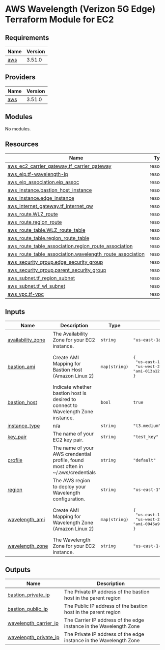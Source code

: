 # AWS Wavelength (Verizon 5G Edge) Terraform Module for EC2

<!-- BEGIN_TF_DOCS -->
## Requirements

| Name | Version |
|------|---------|
| <a name="requirement_aws"></a> [aws](#requirement\_aws) | 3.51.0 |

## Providers

| Name | Version |
|------|---------|
| <a name="provider_aws"></a> [aws](#provider\_aws) | 3.51.0 |

## Modules

No modules.

## Resources

| Name | Type |
|------|------|
| [aws_ec2_carrier_gateway.tf_carrier_gateway](https://registry.terraform.io/providers/hashicorp/aws/3.51.0/docs/resources/ec2_carrier_gateway) | resource |
| [aws_eip.tf-wavelength-ip](https://registry.terraform.io/providers/hashicorp/aws/3.51.0/docs/resources/eip) | resource |
| [aws_eip_association.eip_assoc](https://registry.terraform.io/providers/hashicorp/aws/3.51.0/docs/resources/eip_association) | resource |
| [aws_instance.bastion_host_instance](https://registry.terraform.io/providers/hashicorp/aws/3.51.0/docs/resources/instance) | resource |
| [aws_instance.edge_instance](https://registry.terraform.io/providers/hashicorp/aws/3.51.0/docs/resources/instance) | resource |
| [aws_internet_gateway.tf_internet_gw](https://registry.terraform.io/providers/hashicorp/aws/3.51.0/docs/resources/internet_gateway) | resource |
| [aws_route.WLZ_route](https://registry.terraform.io/providers/hashicorp/aws/3.51.0/docs/resources/route) | resource |
| [aws_route.region_route](https://registry.terraform.io/providers/hashicorp/aws/3.51.0/docs/resources/route) | resource |
| [aws_route_table.WLZ_route_table](https://registry.terraform.io/providers/hashicorp/aws/3.51.0/docs/resources/route_table) | resource |
| [aws_route_table.region_route_table](https://registry.terraform.io/providers/hashicorp/aws/3.51.0/docs/resources/route_table) | resource |
| [aws_route_table_association.region_route_association](https://registry.terraform.io/providers/hashicorp/aws/3.51.0/docs/resources/route_table_association) | resource |
| [aws_route_table_association.wavelength_route_association](https://registry.terraform.io/providers/hashicorp/aws/3.51.0/docs/resources/route_table_association) | resource |
| [aws_security_group.edge_security_group](https://registry.terraform.io/providers/hashicorp/aws/3.51.0/docs/resources/security_group) | resource |
| [aws_security_group.parent_security_group](https://registry.terraform.io/providers/hashicorp/aws/3.51.0/docs/resources/security_group) | resource |
| [aws_subnet.tf_region_subnet](https://registry.terraform.io/providers/hashicorp/aws/3.51.0/docs/resources/subnet) | resource |
| [aws_subnet.tf_wl_subnet](https://registry.terraform.io/providers/hashicorp/aws/3.51.0/docs/resources/subnet) | resource |
| [aws_vpc.tf-vpc](https://registry.terraform.io/providers/hashicorp/aws/3.51.0/docs/resources/vpc) | resource |

## Inputs

| Name | Description | Type | Default | Required |
|------|-------------|------|---------|:--------:|
| <a name="input_availability_zone"></a> [availability\_zone](#input\_availability\_zone) | The Availability Zone for your EC2 instance. | `string` | `"us-east-1a"` | no |
| <a name="input_bastion_ami"></a> [bastion\_ami](#input\_bastion\_ami) | Create AMI Mapping for Bastion Host (Amazon Linux 2) | `map(string)` | <pre>{<br>  "us-east-1": "ami-02e136e904f3da870",<br>  "us-west-2": "ami-013a129d325529d4d"<br>}</pre> | no |
| <a name="input_bastion_host"></a> [bastion\_host](#input\_bastion\_host) | Indicate whether bastion host is desired to connect to Wavelength Zone instance. | `bool` | `true` | no |
| <a name="input_instance_type"></a> [instance\_type](#input\_instance\_type) | n/a | `string` | `"t3.medium"` | no |
| <a name="input_key_pair"></a> [key\_pair](#input\_key\_pair) | The name of your EC2 key pair. | `string` | `"test_key"` | no |
| <a name="input_profile"></a> [profile](#input\_profile) | The name of your AWS crendential profile, found most often in ~/.aws/credentials | `string` | `"default"` | no |
| <a name="input_region"></a> [region](#input\_region) | The AWS region to deploy your Wavelength configuration. | `string` | `"us-east-1"` | no |
| <a name="input_wavelength_ami"></a> [wavelength\_ami](#input\_wavelength\_ami) | Create AMI Mapping for Wavelength Zone (Amazon Linux 2) | `map(string)` | <pre>{<br>  "us-east-1": "ami-0fc7dad598dd37e11",<br>  "us-west-2": "ami-0045a9e5f2af86401"<br>}</pre> | no |
| <a name="input_wavelength_zone"></a> [wavelength\_zone](#input\_wavelength\_zone) | The Wavelength Zone for your EC2 instance. | `string` | `"us-east-1-wl1-bos-wlz-1"` | no |

## Outputs

| Name | Description |
|------|-------------|
| <a name="output_bastion_private_ip"></a> [bastion\_private\_ip](#output\_bastion\_private\_ip) | The Private IP address of the bastion host in the parent region |
| <a name="output_bastion_public_ip"></a> [bastion\_public\_ip](#output\_bastion\_public\_ip) | The Public IP address of the bastion host in the parent region |
| <a name="output_wavelength_carrier_ip"></a> [wavelength\_carrier\_ip](#output\_wavelength\_carrier\_ip) | The Carrier IP address of the edge instance in the Wavelength Zone |
| <a name="output_wavelength_private_ip"></a> [wavelength\_private\_ip](#output\_wavelength\_private\_ip) | The Private IP address of the edge instance in the Wavelength Zone |
<!-- END_TF_DOCS -->